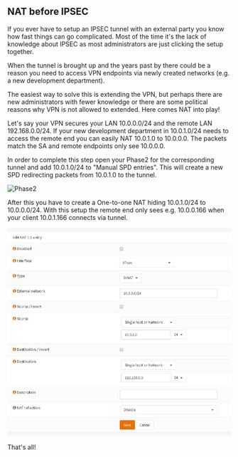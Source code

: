 ## NAT before IPSEC

If you ever have to setup an IPSEC tunnel with an external party you know how fast things can go complicated. 
Most of the time it's the lack of knowledge about IPSEC as most administrators are just clicking the setup together.

When the tunnel is brought up and the years past by there could be a reason you need to access VPN endpoints via newly created networks (e.g. a new development department).

The easiest way to solve this is extending the VPN, but perhaps there are new administrators with fewer knowledge or there are some political reasons why VPN is not allowed to extended.
Here comes NAT into play!

Let's say your VPN secures your LAN 10.0.0.0/24 and the remote LAN 192.168.0.0/24. If your new development department in 10.0.1.0/24 needs to access the remote end you can easily NAT 10.0.1.0 to 10.0.0.0.
The packets match the SA and remote endpoints only see 10.0.0.0.

In order to complete this step open your Phase2 for the corresponding tunnel and add 10.0.1.0/24 to "Manual SPD entries".
This will create a new SPD redirecting packets from 10.0.1.0 to the tunnel. 

![Phase2](/pictures/opn_ipsec_phase2.jpg)

After this you have to create a One-to-one NAT hiding 10.0.1.0/24 to 10.0.0.0/24. 
With this setup the remote end only sees e.g. 10.0.0.166 when your client 10.0.1.166 connects via tunnel.

![NAT](/pictures/opn_ipsec_nat.jpg)

That's all!

